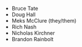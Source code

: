 - Bruce Tate
- Doug Hall
- Meks McClure (they/them)
- Rich Nash
- Nicholas Kirchner
- Brandon Rainbolt
